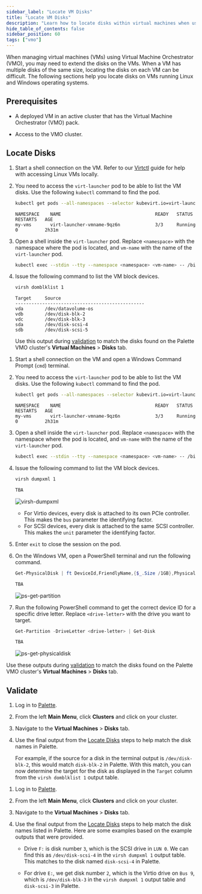 ```yaml
---
sidebar_label: "Locate VM Disks"
title: "Locate VM Disks"
description: "Learn how to locate disks within virtual machines when using Palette's Virtual Machine Orchestrator (VMO)"
hide_table_of_contents: false
sidebar_position: 60
tags: ["vmo"]
---
```


When managing virtual machines (VMs) using Virtual Machine Orchestrator (VMO), you may need to extend the disks on the
VMs. When a VM has multiple disks of the same size, locating the disks on each VM can be difficult. The following
sections help you locate disks on VMs running Linux and Windows operating systems.

## Prerequisites

- A deployed VM in an active cluster that has the Virtual Machine Orchestrator (VMO) pack.

- Access to the VMO cluster.

## Locate Disks

<Tabs groupId="operating-system">

<TabItem label="Linux" value="linux">

1. Start a shell connection on the VM. Refer to our [Virtctl](./advanced-topics/access-cluster-with-virtctl.md) guide
   for help with accessing Linux VMs locally.

2. You need to access the `virt-launcher` pod to be able to list the VM disks. Use the following `kubectl` command to
   find the pod.

   ```sh
   kubectl get pods --all-namespaces --selector kubevirt.io=virt-launcher
   ```

   ```shell hideClipboard title="Example output"
   NAMESPACE    NAME                                   READY   STATUS             RESTARTS   AGE
   my-vms       virt-launcher-vmname-9qz6n             3/3     Running            0          2h31m
   ```

3. Open a shell inside the `virt-launcher` pod. Replace `<namespace>` with the namespace where the pod is located, and
   `vm-name` with the name of the `virt-launcher` pod.

   ```sh
   kubectl exec --stdin --tty --namespace <namespace> <vm-name> -- /bin/bash
   ```

4. Issue the following command to list the VM block devices.

   ```sh
   virsh domblklist 1
   ```

   ```shell hideClipboard title="Example output"
   Target     Source
   ------------------------------------------------
   vda        /dev/datavolume-os
   vdb        /dev/disk-blk-2
   vdc        /dev/disk-blk-3
   sda        /dev/disk-scsi-4
   sdb        /dev/disk-scsi-5
   ```

   Use this output during [validation](#validate) to match the disks found on the Palette VMO cluster's **Virtual
   Machines** > **Disks** tab.

</TabItem>

<TabItem label="Windows" value="windows">

1. Start a shell connection on the VM and open a Windows Command Prompt (`cmd`) terminal.

2. You need to access the `virt-launcher` pod to be able to list the VM disks. Use the following `kubectl` command to
   find the pod.

   ```sh
   kubectl get pods --all-namespaces --selector kubevirt.io=virt-launcher
   ```

   ```shell hideClipboard title="Example output"
   NAMESPACE    NAME                                   READY   STATUS             RESTARTS   AGE
   my-vms       virt-launcher-vmname-9qz6n             3/3     Running            0          2h31m
   ```

3. Open a shell inside the `virt-launcher` pod. Replace `<namespace>` with the namespace where the pod is located, and
   `vm-name` with the name of the `virt-launcher` pod.

   ```sh
   kubectl exec --stdin --tty --namespace <namespace> <vm-name> -- /bin/bash
   ```

4. Issue the following command to list the VM block devices.

   ```sh
   virsh dumpxml 1
   ```

   ```xml hideClipboard title="Example output"
   TBA
   ```

   ![virsh-dumpxml](/locate-vm-disks-images/virsh-dumpxml.webp)

   - For Virtio devices, every disk is attached to its own PCIe controller. This makes the `bus` parameter the
     identifying factor.
   - For SCSI devices, every disk is attached to the same SCSI controller. This makes the `unit` parameter the
     identifying factor.

5. Enter `exit` to close the session on the pod.

6. On the Windows VM, open a PowerShell terminal and run the following command.

   ```powershell
   Get-PhysicalDisk | ft DeviceId,FriendlyName,{$_.Size /1GB},PhysicalLocation
   ```

   ```powershell hideClipboard title="Example output"
   TBA
   ```

   ![ps-get-partition](/locate-vm-disks-images/ps-get-partition.webp)

7. Run the following PowerShell command to get the correct device ID for a specific drive letter. Replace
   `<drive-letter>` with the drive you want to target.

   ```powershell
   Get-Partition -DriveLetter <drive-letter> | Get-Disk
   ```

   ```powershell hideClipboard title="Example output"
   TBA
   ```

   ![ps-get-physicaldisk](/locate-vm-disks-images/ps-get-physicaldisk.webp)

Use these outputs during [validation](#validate) to match the disks found on the Palette VMO cluster's **Virtual
Machines** > **Disks** tab.

</TabItem>

</Tabs>

## Validate

<Tabs groupId="operating-system">

<TabItem label="Linux" value="linux">

1. Log in to [Palette](https://console.spectrocloud.com).

2. From the left **Main Menu**, click **Clusters** and click on your cluster.

3. Navigate to the **Virtual Machines** > **Disks** tab.

4. Use the final output from the [Locate Disks](#locate-disks) steps to help match the disk names in Palette.

   For example, if the source for a disk in the terminal output is `/dev/disk-blk-2`, this would match `disk-blk-2` in
   Palette. With this match, you can now determine the target for the disk as displayed in the `Target` column from the
   `virsh domblklist 1` output table.

</TabItem>

<TabItem label="Windows" value="windows">

1. Log in to [Palette](https://console.spectrocloud.com).

2. From the left **Main Menu**, click **Clusters** and click on your cluster.

3. Navigate to the **Virtual Machines** > **Disks** tab.

4. Use the final output from the [Locate Disks](#locate-disks) steps to help match the disk names listed in Palette.
   Here are some examples based on the example outputs that were provided.

   - Drive `F:` is disk number `3`, which is the SCSI drive in `LUN 0`. We can find this as `/dev/disk-scsi-4` in the
     `virsh dumpxml 1` output table. This matches to the disk named `disk-scsi-4` in Palette.

   - For drive `E:`, we get disk number `2`, which is the Virtio drive on `Bus 9`, which is `/dev/disk-blk-3` in the
     `virsh dumpxml 1` output table and `disk-scsi-3` in Palette.

</TabItem>

</Tabs>

